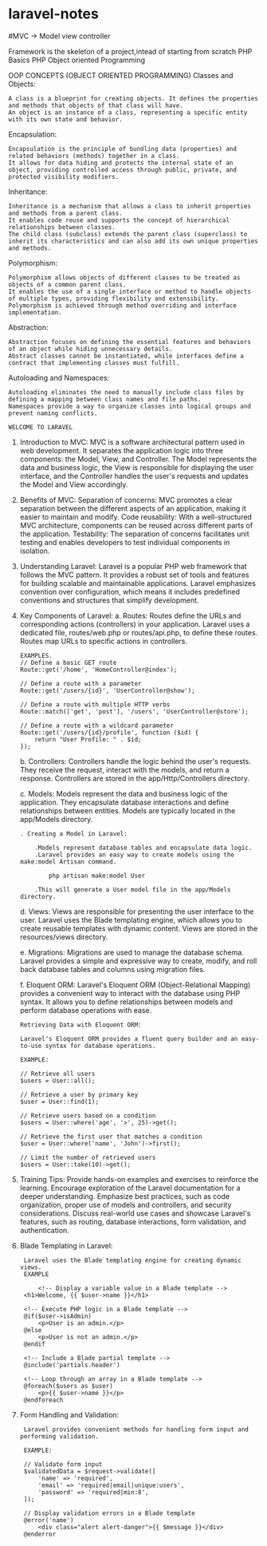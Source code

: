 # laravel-notes

#MVC -> Model view controller

Framework  is the skeleton of a project,intead of starting from scratch
PHP Basics
PHP Object oriented Programming

OOP CONCEPTS (OBJECT ORIENTED PROGRAMMING)
Classes and Objects:

    A class is a blueprint for creating objects. It defines the properties and methods that objects of that class will have.
    An object is an instance of a class, representing a specific entity with its own state and behavior.

Encapsulation:

    Encapsulation is the principle of bundling data (properties) and related behaviors (methods) together in a class.
    It allows for data hiding and protects the internal state of an object, providing controlled access through public, private, and protected visibility modifiers.

Inheritance:

    Inheritance is a mechanism that allows a class to inherit properties and methods from a parent class.
    It enables code reuse and supports the concept of hierarchical relationships between classes.
    The child class (subclass) extends the parent class (superclass) to inherit its characteristics and can also add its own unique properties and methods.

Polymorphism:

    Polymorphism allows objects of different classes to be treated as objects of a common parent class.
    It enables the use of a single interface or method to handle objects of multiple types, providing flexibility and extensibility.
    Polymorphism is achieved through method overriding and interface implementation.

Abstraction:

    Abstraction focuses on defining the essential features and behaviors of an object while hiding unnecessary details.
    Abstract classes cannot be instantiated, while interfaces define a contract that implementing classes must fulfill.

Autoloading and Namespaces:

    Autoloading eliminates the need to manually include class files by defining a mapping between class names and file paths.
    Namespaces provide a way to organize classes into logical groups and prevent naming conflicts.

    WELCOME TO LARAVEL

1. Introduction to MVC:
        MVC is a software architectural pattern used in web development.
        It separates the application logic into three components: the Model, View, and Controller.
        The Model represents the data and business logic, the View is responsible for displaying the user interface, and the Controller handles the user's          requests and updates the Model and View accordingly.

2. Benefits of MVC:
        Separation of concerns: MVC promotes a clear separation between the different aspects of an application, making it easier to maintain and modify.
        Code reusability: With a well-structured MVC architecture, components can be reused across different parts of the application.
        Testability: The separation of concerns facilitates unit testing and enables developers to test individual components in isolation.

3. Understanding Laravel:
        Laravel is a popular PHP web framework that follows the MVC pattern.
        It provides a robust set of tools and features for building scalable and maintainable applications.
        Laravel emphasizes convention over configuration, which means it includes predefined conventions and structures that simplify development.

4.  Key Components of Laravel:
    a. Routes:
        Routes define the URLs and corresponding actions (controllers) in your application.
        Laravel uses a dedicated file, routes/web.php or routes/api.php, to define these routes.
        Routes map URLs to specific actions in controllers.

        EXAMPLES.
        // Define a basic GET route
        Route::get('/home', 'HomeController@index');

        // Define a route with a parameter
        Route::get('/users/{id}', 'UserController@show');

        // Define a route with multiple HTTP verbs
        Route::match(['get', 'post'], '/users', 'UserController@store');

        // Define a route with a wildcard parameter
        Route::get('/users/{id}/profile', function ($id) {
            return "User Profile: " . $id;
        });


    b. Controllers:
        Controllers handle the logic behind the user's requests.
        They receive the request, interact with the models, and return a response.
        Controllers are stored in the app/Http/Controllers directory.

    c. Models:
        Models represent the data and business logic of the application.
        They encapsulate database interactions and define relationships between entities.
        Models are typically located in the app/Models directory.

        . Creating a Model in Laravel:

            .Models represent database tables and encapsulate data logic.
            .Laravel provides an easy way to create models using the make:model Artisan command.

                php artisan make:model User

            .This will generate a User model file in the app/Models directory.


    d. Views:
        Views are responsible for presenting the user interface to the user.
        Laravel uses the Blade templating engine, which allows you to create reusable templates with dynamic content.
        Views are stored in the resources/views directory.

    e. Migrations:
        Migrations are used to manage the database schema.
        Laravel provides a simple and expressive way to create, modify, and roll back database tables and columns using migration files.

    f. Eloquent ORM:
        Laravel's Eloquent ORM (Object-Relational Mapping) provides a convenient way to interact with the database using PHP syntax.
        It allows you to define relationships between models and perform database operations with ease.

        Retrieving Data with Eloquent ORM:

        Laravel's Eloquent ORM provides a fluent query builder and an easy-to-use syntax for database operations.

        EXAMPLE:

        // Retrieve all users
        $users = User::all();

        // Retrieve a user by primary key
        $user = User::find(1);

        // Retrieve users based on a condition
        $users = User::where('age', '>', 25)->get();

        // Retrieve the first user that matches a condition
        $user = User::where('name', 'John')->first();

        // Limit the number of retrieved users
        $users = User::take(10)->get();


5. Training Tips:
        Provide hands-on examples and exercises to reinforce the learning.
        Encourage exploration of the Laravel documentation for a deeper understanding.
        Emphasize best practices, such as code organization, proper use of models and controllers, and security considerations.
        Discuss real-world use cases and showcase Laravel's features, such as routing, database interactions, form validation, and authentication.

6. Blade Templating in Laravel:

        Laravel uses the Blade templating engine for creating dynamic views.
        EXAMPLE

            <!-- Display a variable value in a Blade template -->
        <h1>Welcome, {{ $user->name }}</h1>

        <!-- Execute PHP logic in a Blade template -->
        @if($user->isAdmin)
            <p>User is an admin.</p>
        @else
            <p>User is not an admin.</p>
        @endif

        <!-- Include a Blade partial template -->
        @include('partials.header')

        <!-- Loop through an array in a Blade template -->
        @foreach($users as $user)
            <p>{{ $user->name }}</p>
        @endforeach

7. Form Handling and Validation:

        Laravel provides convenient methods for handling form input and performing validation.

        EXAMPLE:

        // Validate form input
        $validatedData = $request->validate([
            'name' => 'required',
            'email' => 'required|email|unique:users',
            'password' => 'required|min:8',
        ]);

        // Display validation errors in a Blade template
        @error('name')
            <div class="alert alert-danger">{{ $message }}</div>
        @enderror


